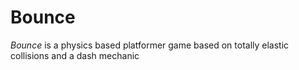 # Bounce

*Bounce* is a physics based platformer game based on totally elastic collisions and a dash mechanic
